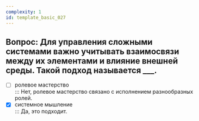 ```yaml
---
complexity: 1
id: template_basic_027
---
```

## Вопрос: Для управления сложными системами важно учитывать взаимосвязи между их элементами и влияние внешней среды. Такой подход называется ___.

- [ ] ролевое мастерство  
  ::: Нет, ролевое мастерство связано с исполнением разнообразных ролей.  
- [x] системное мышление  
  ::: Да, это подходит.